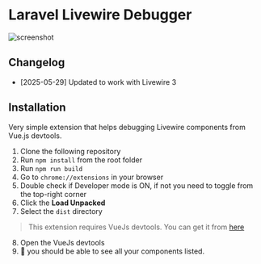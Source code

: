 # Laravel Livewire Debugger

![screenshot](./doc/laravel-livewire-debugger.png)

## Changelog

- [2025-05-29] Updated to work with Livewire 3

## Installation
Very simple extension that helps debugging Livewire components from Vue.js devtools.

1. Clone the following repository
2. Run `npm install` from the root folder
3. Run `npm run build`
4. Go to `chrome://extensions` in your browser
5. Double check if Developer mode is ON, if not you need to toggle from the top-right corner
6. Click the **Load Unpacked**
7. Select the `dist` directory

> This extension requires VueJs devtools. You can get it from [here](https://chromewebstore.google.com/detail/vuejs-devtools/nhdogjmejiglipccpnnnanhbledajbpd)

8. Open the VueJs devtools
9. 🎉 you should be able to see all your components listed.
